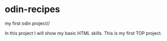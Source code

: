 # odin-recipes
my first odin project//

In this project I will show my basic HTML skills. This is my first TOP project. 